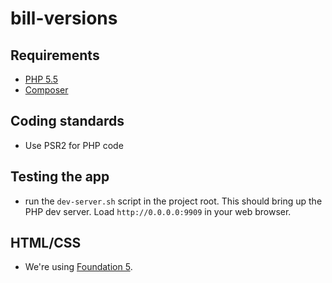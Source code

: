 bill-versions
=============

## Requirements

- [PHP 5.5](http://php.net)
- [Composer](https://getcomposer.org/)


## Coding standards

- Use PSR2 for PHP code

## Testing the app

- run the `dev-server.sh` script in the project root. This should bring up the PHP dev server. Load `http://0.0.0.0:9909` in your web browser.

## HTML/CSS

- We're using [Foundation 5](http://foundation.zurb.com/docs/).